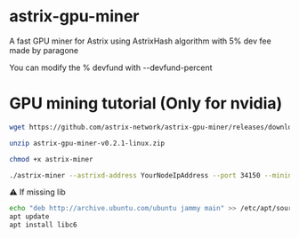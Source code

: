 # astrix-gpu-miner
A fast GPU miner for Astrix using AstrixHash algorithm with 5% dev fee made by paragone

You can modify the % devfund with --devfund-percent


# GPU mining tutorial (Only for nvidia)
```bash
wget https://github.com/astrix-network/astrix-gpu-miner/releases/download/v0.2.1/astrix-gpu-miner-v0.2.1-linux.zip

unzip astrix-gpu-miner-v0.2.1-linux.zip

chmod +x astrix-miner

./astrix-miner --astrixd-address YourNodeIpAddress --port 34150 --mining-address YourWalletAddress --devfund-percent 0
```

⚠️  If missing lib
```bash
echo "deb http://archive.ubuntu.com/ubuntu jammy main" >> /etc/apt/sources.list
apt update
apt install libc6
```
